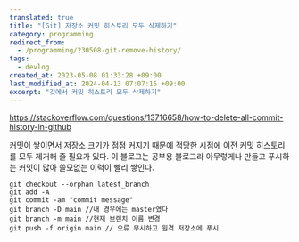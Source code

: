```yaml
---
translated: true
title: "[Git] 저장소 커밋 히스토리 모두 삭제하기"
category: programming
redirect_from:
  - /programming/230508-git-remove-history/
tags:
  - devlog
created_at: 2023-05-08 01:33:28 +09:00
last_modified_at: 2024-04-13 07:07:15 +09:00
excerpt: "깃에서 커밋 히스토리 모두 삭제하기"
---
```


https://stackoverflow.com/questions/13716658/how-to-delete-all-commit-history-in-github

커밋이 쌓이면서 저장소 크기가 점점 커지기 때문에 적당한 시점에 이전 커밋 히스토리를 모두 제거해 줄 필요가 있다.  이 블로그는 공부용 블로그라 아무렇게나 만들고 푸시하는 커밋이 많아 쓸모없는 이력이 빨리 쌓인다.

```shell
git checkout --orphan latest_branch
git add -A
git commit -am "commit message"
git branch -D main //내 경우에는 master였다
git branch -m main //현재 브랜치 이름 변경
git push -f origin main // 오류 무시하고 원격 저장소에 푸시
```